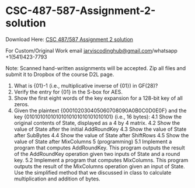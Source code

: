 # CSC-487-587-Assignment-2-solution

Download Here: [CSC 487/587 Assignment 2 solution](https://jarviscodinghub.com/assignment/csc-487-587-assignment-2-solution/)

For Custom/Original Work email jarviscodinghub@gmail.com/whatsapp +1(541)423-7793

Note: Scanned hand-written assignments will be accepted. Zip all files and submit it to Dropbox of the course D2L page.
1. What is {01}-1 (i.e., multiplicative inverse of {01}) in GF(28)?
2. Verify the entry for {01} in the S-box for AES.
3. Show the first eight words of the key expansion for a 128-bit key of all zeros.
4. Given the plaintext {000102030405060708090A0B0C0D0E0F} and the key {01010101010101010101010101010101} (i.e., 16 bytes):
4.1 Show the original contents of State, displayed as a 4 by 4 matrix.
4.2 Show the value of State after the initial AddRoundKey
4.3 Show the value of State after SubBytes
4.4 Show the value of State after ShiftRows
4.5 Show the value of State after MixColumns
5 (programming)
5.1 Implement a program that computes AddRoundKey. This program outputs the result of the AddRoundKey operation given two inputs of State and a round key.
5.2 Implement a program that computes MixColumns. This program outputs the result of the MixColumns operation given an input of State. Use the simplified method that we discussed in class to calculate multiplication and addition of bytes.
